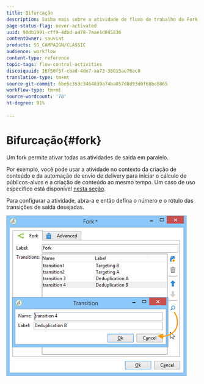 ```yaml
---
title: Bifurcação
description: Saiba mais sobre a atividade de fluxo de trabalho do Fork
page-status-flag: never-activated
uuid: 90db1991-cff9-4dbd-a478-7aae1d845836
contentOwner: sauviat
products: SG_CAMPAIGN/CLASSIC
audience: workflow
content-type: reference
topic-tags: flow-control-activities
discoiquuid: 16f50f5f-cbad-4de7-aa73-38615ae76ac0
translation-type: tm+mt
source-git-commit: 6be6c353c3464839a74ba857d8d93d0f68bc8865
workflow-type: tm+mt
source-wordcount: '78'
ht-degree: 91%

---
```



# Bifurcação{#fork}

Um fork permite ativar todas as atividades de saída em paralelo.

Por exemplo, você pode usar a atividade no contexto da criação de conteúdo e da automação de envio de delivery para iniciar o cálculo de públicos-alvos e a criação de conteúdo ao mesmo tempo. Um caso de uso específico está disponível [nesta seção](../../delivery/using/automating-via-workflows.md#creating-the-delivery-and-its-content).

Para configurar a atividade, abra-a e então defina o número e o rótulo das transições de saída desejadas.

![](assets/s_user_segmentation_fork.png)
